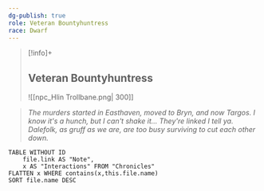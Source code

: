 ```yaml
---
dg-publish: true
role: Veteran Bountyhuntress
race: Dwarf
---
```


> [!info]+
> ## Veteran Bountyhuntress
> ![[npc_Hlin Trollbane.png| 300]]

> *The murders started in Easthaven, moved to Bryn, and now Targos. I know it's a hunch, but I can't shake it... They're linked I tell ya. Dalefolk, as gruff as we are, are too busy surviving to cut each other down.*

```dataview
TABLE WITHOUT ID
	file.link AS "Note", 
	x AS "Interactions" FROM "Chronicles"
FLATTEN x WHERE contains(x,this.file.name) 
SORT file.name DESC
```